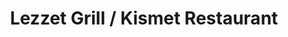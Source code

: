 ---
title: "Lezzet Grill / Kismet Restaurant"
url: /ruesselsheim-am-main/lezzet-grill-kismet-restaurant/
---